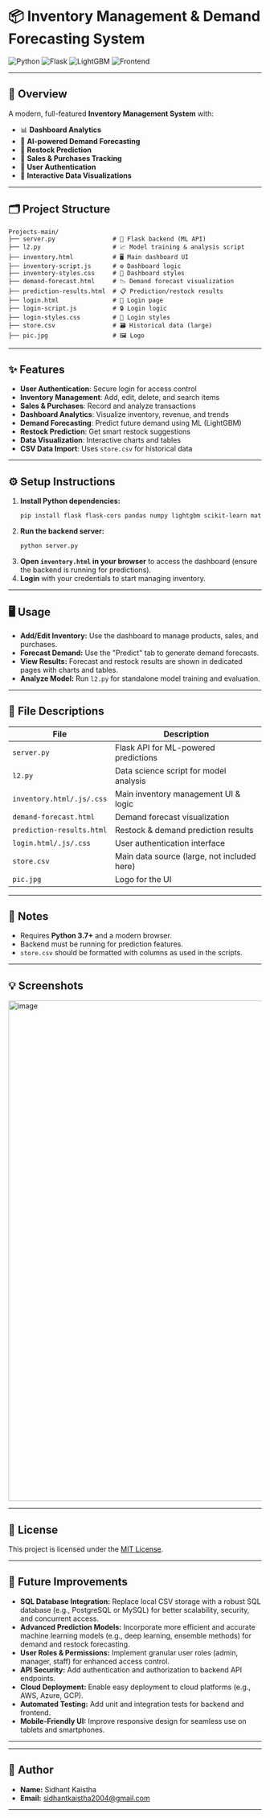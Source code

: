 # 📦 Inventory Management & Demand Forecasting System

![Python](https://img.shields.io/badge/Python-3.7%2B-blue?logo=python)
![Flask](https://img.shields.io/badge/Flask-API-lightgrey?logo=flask)
![LightGBM](https://img.shields.io/badge/LightGBM-ML-success?logo=lightgbm)
![Frontend](https://img.shields.io/badge/Frontend-HTML%2FCSS%2FJS-orange?logo=html5)

---

## 🚀 Overview

A modern, full-featured **Inventory Management System** with:
- 📊 **Dashboard Analytics**
- 🤖 **AI-powered Demand Forecasting**
- 🔄 **Restock Prediction**
- 🛒 **Sales & Purchases Tracking**
- 🔐 **User Authentication**
- 🎨 **Interactive Data Visualizations**

---

## 🗂️ Project Structure

```text
Projects-main/
├── server.py                # 🧠 Flask backend (ML API)
├── l2.py                    # 📈 Model training & analysis script
├── inventory.html           # 🖥️ Main dashboard UI
├── inventory-script.js      # ⚙️ Dashboard logic
├── inventory-styles.css     # 🎨 Dashboard styles
├── demand-forecast.html     # 📉 Demand forecast visualization
├── prediction-results.html  # 📋 Prediction/restock results
├── login.html               # 🔑 Login page
├── login-script.js          # 🔒 Login logic
├── login-styles.css         # 💅 Login styles
├── store.csv                # 🗃️ Historical data (large)
├── pic.jpg                  # 🖼️ Logo
```

---

## ✨ Features

- **User Authentication**: Secure login for access control
- **Inventory Management**: Add, edit, delete, and search items
- **Sales & Purchases**: Record and analyze transactions
- **Dashboard Analytics**: Visualize inventory, revenue, and trends
- **Demand Forecasting**: Predict future demand using ML (LightGBM)
- **Restock Prediction**: Get smart restock suggestions
- **Data Visualization**: Interactive charts and tables
- **CSV Data Import**: Uses `store.csv` for historical data

---

## ⚙️ Setup Instructions

1. **Install Python dependencies:**
   ```bash
   pip install flask flask-cors pandas numpy lightgbm scikit-learn matplotlib
   ```
2. **Run the backend server:**
   ```bash
   python server.py
   ```
3. **Open `inventory.html` in your browser** to access the dashboard (ensure the backend is running for predictions).
4. **Login** with your credentials to start managing inventory.

---

## 🖥️ Usage

- **Add/Edit Inventory:** Use the dashboard to manage products, sales, and purchases.
- **Forecast Demand:** Use the "Predict" tab to generate demand forecasts.
- **View Results:** Forecast and restock results are shown in dedicated pages with charts and tables.
- **Analyze Model:** Run `l2.py` for standalone model training and evaluation.

---

## 📁 File Descriptions

| File                     | Description                                 |
|--------------------------|---------------------------------------------|
| `server.py`              | Flask API for ML-powered predictions        |
| `l2.py`                  | Data science script for model analysis      |
| `inventory.html/.js/.css`| Main inventory management UI & logic        |
| `demand-forecast.html`   | Demand forecast visualization               |
| `prediction-results.html`| Restock & demand prediction results         |
| `login.html/.js/.css`    | User authentication interface               |
| `store.csv`              | Main data source (large, not included here) |
| `pic.jpg`                | Logo for the UI                            |

---

## 📝 Notes

- Requires **Python 3.7+** and a modern browser.
- Backend must be running for prediction features.
- `store.csv` should be formatted with columns as used in the scripts.

---

## 💡 Screenshots

<img width="1914" height="995" alt="image" src="https://github.com/user-attachments/assets/7f17b2ac-0b62-45b6-a3d9-34d1e9668387" />


---

## 📜 License

This project is licensed under the [MIT License](LICENSE).

---

## 🔮 Future Improvements

- **SQL Database Integration:** Replace local CSV storage with a robust SQL database (e.g., PostgreSQL or MySQL) for better scalability, security, and concurrent access.
- **Advanced Prediction Models:** Incorporate more efficient and accurate machine learning models (e.g., deep learning, ensemble methods) for demand and restock forecasting.
- **User Roles & Permissions:** Implement granular user roles (admin, manager, staff) for enhanced access control.
- **API Security:** Add authentication and authorization to backend API endpoints.
- **Cloud Deployment:** Enable easy deployment to cloud platforms (e.g., AWS, Azure, GCP).
- **Automated Testing:** Add unit and integration tests for backend and frontend.
- **Mobile-Friendly UI:** Improve responsive design for seamless use on tablets and smartphones.

--- 

---

## 👤 Author

- **Name:** Sidhant Kaistha
- **Email:** sidhantkaistha2004@gmail.com

--- 
